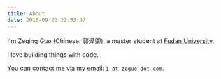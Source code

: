 ```yaml
---
title: About
date: 2016-09-22 22:53:47
---
```


I'm Zeqing Guo (Chinese: 郭泽卿), a master student at [Fudan University](http://www.fudan.edu.cn).

I love building things with code.

You can contact me via my email: `i at zqguo dot com`.
